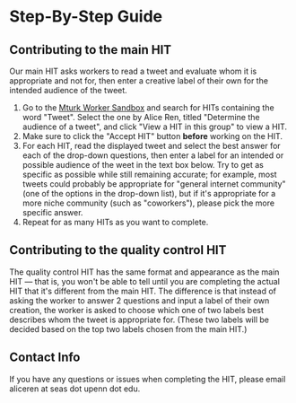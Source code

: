 # Step-By-Step Guide

## Contributing to the main HIT

Our main HIT asks workers to read a tweet and evaluate whom it is appropriate and not for, then enter a creative label of their own for the intended audience of the tweet.

1. Go to the [Mturk Worker Sandbox](https://workersandbox.mturk.com) and search for HITs containing the word "Tweet". Select the one by Alice Ren, titled "Determine the audience of a tweet", and click "View a HIT in this group" to view a HIT.
2. Make sure to click the "Accept HIT" button **before** working on the HIT.
3. For each HIT, read the displayed tweet and select the best answer for each of the drop-down questions, then enter a label for an intended or possible audience of the weet in the text box below. Try to get as specific as possible while still remaining accurate; for example, most tweets could probably be appropriate for "general internet community" (one of the options in the drop-down list), but if it's appropriate for a more niche community (such as "coworkers"), please pick the more specific answer.
4. Repeat for as many HITs as you want to complete.

## Contributing to the quality control HIT

The quality control HIT has the same format and appearance as the main HIT — that is, you won't be able to tell until you are completing the actual HIT that it's different from the main HIT. The difference is that instead of asking the worker to answer 2 questions and input a label of their own creation, the worker is asked to choose which one of two labels best describes whom the tweet is appropriate for. (These two labels will be decided based on the top two labels chosen from the main HIT.)

## Contact Info

If you have any questions or issues when completing the HIT, please email aliceren at seas dot upenn dot edu. 